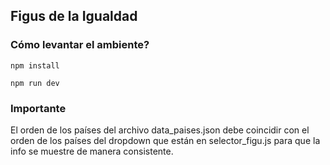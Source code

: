 ## Figus de la Igualdad

### Cómo levantar el ambiente?
`npm install`

`npm run dev`

### Importante
El orden de los países del archivo data_paises.json debe coincidir con el orden de los países del dropdown que están en selector_figu.js para que la info se muestre de manera consistente.

